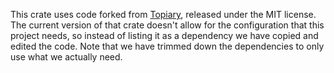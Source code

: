 This crate uses code forked from [Topiary](https://github.com/tweag/topiary), released under the MIT license.
The current version of that crate doesn't allow for the configuration that this project needs, so instead of listing it as a dependency we have copied and edited the code.
Note that we have trimmed down the dependencies to only use what we actually need.
